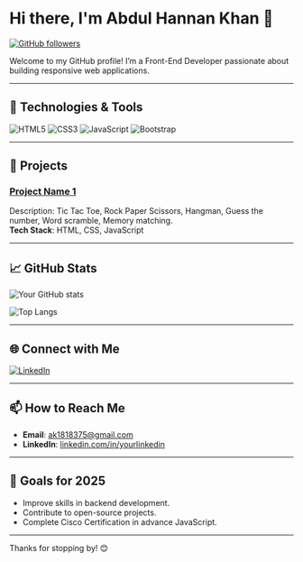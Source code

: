# Hi there, I'm Abdul Hannan Khan 👋

[![GitHub followers](https://img.shields.io/github/followers/Hannankhan203?label=Follow&style=social)](https://github.com/yourusername)
<!-- [![Twitter Follow](https://img.shields.io/twitter/follow/yourtwitterhandle?style=social)](https://twitter.com/yourtwitterhandle) -->

Welcome to my GitHub profile! I’m a Front-End Developer passionate about building responsive web applications.

---

## 🔧 Technologies & Tools

![HTML5](https://img.shields.io/badge/-HTML5-E34F26?logo=html5&logoColor=fff)
![CSS3](https://img.shields.io/badge/-CSS3-1572B6?logo=css3&logoColor=fff)
![JavaScript](https://img.shields.io/badge/-JavaScript-F7DF1E?logo=javascript&logoColor=000)
![Bootstrap](https://img.shields.io/badge/-Bootstrap-7952B3?logo=bootstrap&logoColor=white)
<!-- ![React](https://img.shields.io/badge/-React-61DAFB?logo=react&logoColor=000)
![Node.js](https://img.shields.io/badge/-Node.js-339933?logo=node.js&logoColor=fff)
![Python](https://img.shields.io/badge/-Python-3776AB?logo=python&logoColor=fff) -->

---

## 📘 Projects

### [Project Name 1](https://github.com/Hannankhan203/Games)
Description: Tic Tac Toe, Rock Paper Scissors, Hangman, Guess the number, Word scramble, Memory matching.  
**Tech Stack**: HTML, CSS, JavaScript

<!-- ### [Project Name 2](https://github.com/yourusername/project2)
Description: Briefly describe this project and any notable features.  
**Tech Stack**: [mention languages and tools used, e.g., Python, Flask, SQL]

### [Project Name 3](https://github.com/yourusername/project3)
Description: Briefly describe this project and any notable features.  
**Tech Stack**: [mention languages and tools used, e.g., Java, Spring Boot, MySQL] -->

---

## 📈 GitHub Stats

![Your GitHub stats](https://github-readme-stats.vercel.app/api?username=Hannankhan203&show_icons=true&theme=default)

![Top Langs](https://github-readme-stats.vercel.app/api/top-langs/?username=Hannankhan203&layout=compact&theme=default)

---

<!-- ## 📝 Blog & Writing

I occasionally write articles on [Your Blog, e.g., Medium, Dev.to] about [mention topics, e.g., web development, machine learning].

- [Blog Post 1](link-to-blog-post-1)
- [Blog Post 2](link-to-blog-post-2)

--- -->

## 🌐 Connect with Me

[![LinkedIn](https://img.shields.io/badge/-LinkedIn-blue?logo=linkedin&logoColor=white&link=https://www.linkedin.com/in/yourlinkedin)](https://www.linkedin.com/in/abdul-hannan-khan-12370a22a/)
<!-- [![Twitter](https://img.shields.io/badge/-Twitter-1DA1F2?logo=twitter&logoColor=white&link=https://twitter.com/yourtwitterhandle)](https://twitter.com/yourtwitterhandle)
[![Portfolio](https://img.shields.io/badge/-Portfolio-000?logo=firefox&logoColor=white&link=https://yourportfolio.com)](https://yourportfolio.com) -->

---

## 📫 How to Reach Me

- **Email**: ak1818375@gmail.com
- **LinkedIn**: [linkedin.com/in/yourlinkedin](https://www.linkedin.com/in/abdul-hannan-khan-12370a22a/)
<!-- - **Twitter**: [@yourtwitterhandle](https://twitter.com/yourtwitterhandle) -->

---

## 🎯 Goals for 2025

- Improve skills in backend development.
- Contribute to open-source projects.
- Complete Cisco Certification in advance JavaScript.

---

Thanks for stopping by! 😊
